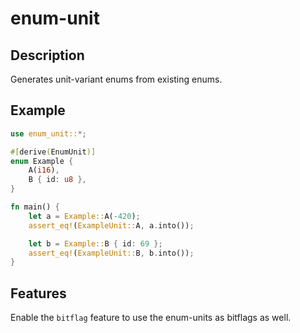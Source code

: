 # enum-unit

## Description
Generates unit-variant enums from existing enums.

## Example
```rust
use enum_unit::*;

#[derive(EnumUnit)]
enum Example {
    A(i16),
    B { id: u8 },
}

fn main() {
    let a = Example::A(-420);
    assert_eq!(ExampleUnit::A, a.into());

    let b = Example::B { id: 69 };
    assert_eq!(ExampleUnit::B, b.into());
}
```

## Features
Enable the `bitflag` feature to use the enum-units as bitflags as well.